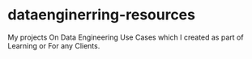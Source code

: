 # dataenginerring-resources
My projects On Data Engineering Use Cases which I created as part of Learning or For any Clients.
